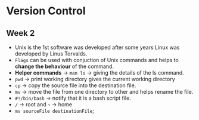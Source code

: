 # Version Control
## Week 2
* Unix is the 1st software was developed after some years Linux was developed by Linus Torvalds.
* `Flags` can be used with conjuction of Unix commands and helps to **change the behaviour** of the command.
* **Helper commands** -> `man ls` -> giving the details of the ls command.
* `pwd` -> print working directory gives the current working directory
* `cp` -> copy the source file into the destination file.
* `mv` -> move the file from one directory to other and helps rename the file.
* `#!/bin/bash` -> notify that it is a bash script file.
* `/` -> root and `~` -> home
* `mv sourceFile destinationFile`;
